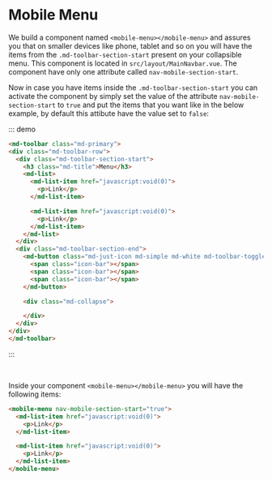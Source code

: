 # Mobile Menu

We build a component named `<mobile-menu></mobile-menu>` and assures you that on smaller devices like phone, tablet and so on you will have the items from the `.md-toolbar-section-start` present on your collapsible menu. This component is located in `src/layout/MainNavbar.vue`. The component have only one attribute called `nav-mobile-section-start`.


Now in case you have items inside the `.md-toolbar-section-start` you can activate the component by simply set the value of the attribute `nav-mobile-section-start` to `true` and put the items that you want like in the below example, by default this attibute have the value set to `false`:

::: demo
```html
<md-toolbar class="md-primary">
<div class="md-toolbar-row">
  <div class="md-toolbar-section-start">
    <h3 class="md-title">Menu</h3>
    <md-list>
      <md-list-item href="javascript:void(0)">
        <p>Link</p>
      </md-list-item>

      <md-list-item href="javascript:void(0)">
        <p>Link</p>
      </md-list-item>
    </md-list>
  </div>
  <div class="md-toolbar-section-end">
    <md-button class="md-just-icon md-simple md-white md-toolbar-toggle">
      <span class="icon-bar"></span>
      <span class="icon-bar"></span>
      <span class="icon-bar"></span>
    </md-button>

    <div class="md-collapse">

    </div>
  </div>
</div>
</md-toolbar>
```
:::

<br/>

Inside your component `<mobile-menu></mobile-menu>` you will have the following items:

```html
<mobile-menu nav-mobile-section-start="true">
  <md-list-item href="javascript:void(0)">
    <p>Link</p>
  </md-list-item>

  <md-list-item href="javascript:void(0)">
    <p>Link</p>
  </md-list-item>
</mobile-menu>
```
